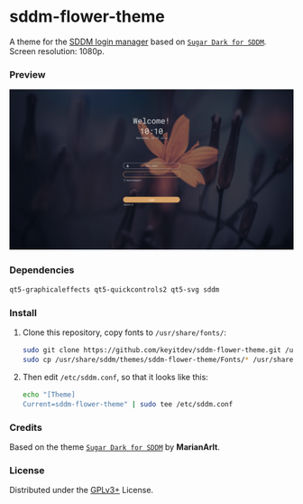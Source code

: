 # sddm-flower-theme

A theme for the [SDDM login manager](https://github.com/sddm/sddm) based on [`Sugar Dark for SDDM`](https://github.com/MarianArlt/sddm-sugar-dark).
Screen resolution: 1080p.

### Preview
![Preview](./Previews/preview.png)

### Dependencies

```sh
qt5-graphicaleffects qt5-quickcontrols2 qt5-svg sddm
```

### Install

1. Clone this repository, copy fonts to `/usr/share/fonts/`:

   ```sh
   sudo git clone https://github.com/keyitdev/sddm-flower-theme.git /usr/share/sddm/themes/sddm-flower-theme
   sudo cp /usr/share/sddm/themes/sddm-flower-theme/Fonts/* /usr/share/fonts/
   ```

2. Then edit `/etc/sddm.conf`, so that it looks like this:

    ```sh
    echo "[Theme]
    Current=sddm-flower-theme" | sudo tee /etc/sddm.conf
    ```

### Credits

Based on the theme [`Sugar Dark for SDDM`](https://github.com/MarianArlt/sddm-sugar-dark) by **MarianArlt**.

### License

Distributed under the [GPLv3+](https://www.gnu.org/licenses/gpl-3.0.html) License.
